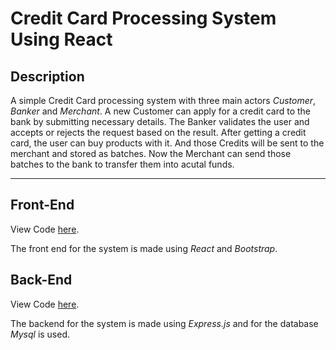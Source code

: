 # Credit Card Processing System Using React 


## Description

A simple Credit Card processing system with three main actors *Customer*, *Banker* and *Merchant*.
A new Customer can apply for a credit card to the bank by submitting necessary details.
The Banker validates the user and accepts or rejects the request based on the result.
After getting a credit card, the user can buy products with it. And those Credits will be sent to the merchant and stored as batches. Now the Merchant can send those batches to the bank to transfer them into acutal funds. 

___

## Front-End

View Code [here](https://github.com/JaimugilC/react-ccps/tree/main/client).

The front end for the system is made using *React* and *Bootstrap*.

## Back-End

View Code [here](https://github.com/JaimugilC/react-ccps/tree/main/server).

The backend for the system is made using *Express.js* and for the database *Mysql* is used.